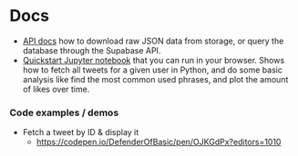 # Docs

- [API docs](./api-doc.md) how to download raw JSON data from storage, or query the database through the Supabase API.
- [Quickstart Jupyter notebook](https://colab.research.google.com/drive/109XOgTWj-sajpAYhDCNPfts5zvdkpi_s) that you can run in your browser. Shows how to fetch all tweets for a given user in Python, and do some basic analysis like find the most common used phrases, and plot the amount of likes over time.

### Code examples / demos

- Fetch a tweet by ID & display it
  - https://codepen.io/DefenderOfBasic/pen/OJKGdPx?editors=1010